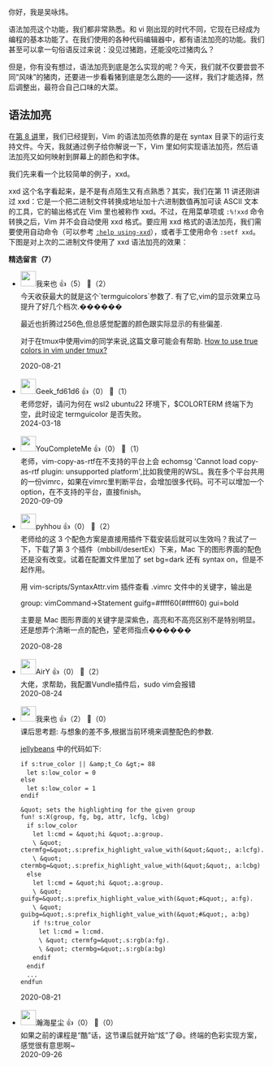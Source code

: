 你好，我是吴咏炜。

语法加亮这个功能，我们都非常熟悉。和 vi 刚出现的时代不同，它现在已经成为编程的基本功能了。在我们使用的各种代码编辑器中，都有语法加亮的功能。我们甚至可以拿一句俗语反过来说：没见过猪跑，还能没吃过猪肉么？

但是，你有没有想过，语法加亮到底是怎么实现的呢？今天，我们就不仅要尝尝不同“风味”的猪肉，还要进一步看看猪到底是怎么跑的——这样，我们才能选择，然后调整出，最符合自己口味的大菜。

## 语法加亮

在[第 8 讲](https://time.geekbang.org/column/article/271208)里，我们已经提到，Vim 的语法加亮依靠的是在 syntax 目录下的运行支持文件。今天，我就通过例子给你解说一下，Vim 里如何实现语法加亮，然后语法加亮又如何映射到屏幕上的颜色和字体。

我们先来看一个比较简单的例子，xxd。

xxd 这个名字看起来，是不是有点陌生又有点熟悉？其实，我们在第 11 讲还刚讲过 xxd：它是一个把二进制文件转换成地址加十六进制数值再加可读 ASCII 文本的工具，它的输出格式在 Vim 里也被称作 xxd。不过，在用菜单项或 `:%!xxd` 命令转换之后，Vim 并不会自动使用 xxd 格式。要应用 xxd 格式的语法加亮，我们需要使用自动命令（可以参考 [`:help using-xxd`](https://yianwillis.github.io/vimcdoc/doc/tips.html#using-xxd)），或者手工使用命令 `:setf xxd`。下图是对上次的二进制文件使用了 xxd 语法加亮的效果：
<div><strong>精选留言（7）</strong></div><ul>
<li><img src="https://static001.geekbang.org/account/avatar/00/12/64/05/6989dce6.jpg" width="30px"><span>我来也</span> 👍（5） 💬（2）<div>今天收获最大的就是这个`termguicolors`参数了.
有了它,vim的显示效果立马提升了好几个档次.������

最近也折腾过256色,但总感觉配置的颜色跟实际显示的有些偏差.

对于在tmux中使用vim的同学来说,这篇文章可能会有帮助.
[How to use true colors in vim under tmux?](https:&#47;&#47;github.com&#47;tmux&#47;tmux&#47;issues&#47;1246)
</div>2020-08-21</li><br/><li><img src="" width="30px"><span>Geek_fd61d6</span> 👍（0） 💬（1）<div>老师您好，请问为何在 wsl2 ubuntu22 环境下，$COLORTERM 终端下为空，此时设定 termguicolor 是否失败。</div>2024-03-18</li><br/><li><img src="https://static001.geekbang.org/account/avatar/00/12/cf/db/9693d08f.jpg" width="30px"><span>YouCompleteMe</span> 👍（0） 💬（1）<div>老师，vim-copy-as-rtf在不支持的平台上会 echomsg &#39;Cannot load copy-as-rtf plugin: unsupported platform&#39;,比如我使用的WSL。我在多个平台共用的一份vimrc，如果在vimrc里判断平台，会增加很多代码。可不可以增加一个option，在不支持的平台，直接finish。</div>2020-09-09</li><br/><li><img src="http://thirdwx.qlogo.cn/mmopen/vi_32/ibZVAmmdAibBeVpUjzwId8ibgRzNk7fkuR5pgVicB5mFSjjmt2eNadlykVLKCyGA0GxGffbhqLsHnhDRgyzxcKUhjg/132" width="30px"><span>pyhhou</span> 👍（0） 💬（2）<div>老师给的这 3 个配色方案是直接用插件下载安装后就可以生效吗？我试了一下，下载了第 3 个插件（mbbill&#47;desertEx）下来，Mac 下的图形界面的配色还是没有改变。试着在配置文件里加了 set bg=dark 还有 syntax on，但是不起作用。

用 vim-scripts&#47;SyntaxAttr.vim 插件查看 .vimrc 文件中的关键字，输出是

group: vimCommand-&gt;Statement guifg=#ffff60(#ffff60) gui=bold

主要是 Mac 图形界面的关键字是深紫色，高亮和不高亮区别不是特别明显。还是想弄个清晰一点的配色，望老师指点������</div>2020-08-28</li><br/><li><img src="https://static001.geekbang.org/account/avatar/00/12/37/d2/945fa276.jpg" width="30px"><span>AirY</span> 👍（0） 💬（2）<div>大佬，求帮助，我配置Vundle插件后，sudo vim会报错</div>2020-08-24</li><br/><li><img src="https://static001.geekbang.org/account/avatar/00/12/64/05/6989dce6.jpg" width="30px"><span>我来也</span> 👍（2） 💬（0）<div>课后思考题:
与想象的差不多,根据当前环境来调整配色的参数.

[jellybeans](https:&#47;&#47;github.com&#47;nanotech&#47;jellybeans.vim&#47;blob&#47;master&#47;colors&#47;jellybeans.vim)
中的代码如下:
```
if s:true_color || &amp;t_Co &gt;= 88
　let s:low_color = 0
else
　let s:low_color = 1
endif

&quot; sets the highlighting for the given group
fun! s:X(group, fg, bg, attr, lcfg, lcbg)
　if s:low_color
　　let l:cmd = &quot;hi &quot;.a:group.
　　\ &quot; ctermfg=&quot;.s:prefix_highlight_value_with(&quot;&quot;, a:lcfg).
　　\ &quot; ctermbg=&quot;.s:prefix_highlight_value_with(&quot;&quot;, a:lcbg)
　else
　　let l:cmd = &quot;hi &quot;.a:group.
　　\ &quot; guifg=&quot;.s:prefix_highlight_value_with(&quot;#&quot;, a:fg).
　　\ &quot; guibg=&quot;.s:prefix_highlight_value_with(&quot;#&quot;, a:bg)
　　if !s:true_color
　　　let l:cmd = l:cmd.
　　　\ &quot; ctermfg=&quot;.s:rgb(a:fg).
　　　\ &quot; ctermbg=&quot;.s:rgb(a:bg)
　　endif
　endif
　...
endfun
```
</div>2020-08-21</li><br/><li><img src="https://static001.geekbang.org/account/avatar/00/0f/a1/cd/2c513481.jpg" width="30px"><span>瀚海星尘</span> 👍（0） 💬（0）<div>如果之前的课程是“酷”话，这节课后就开始“炫”了😄。终端的色彩实现方案，感觉很有意思啊~</div>2020-09-26</li><br/>
</ul>